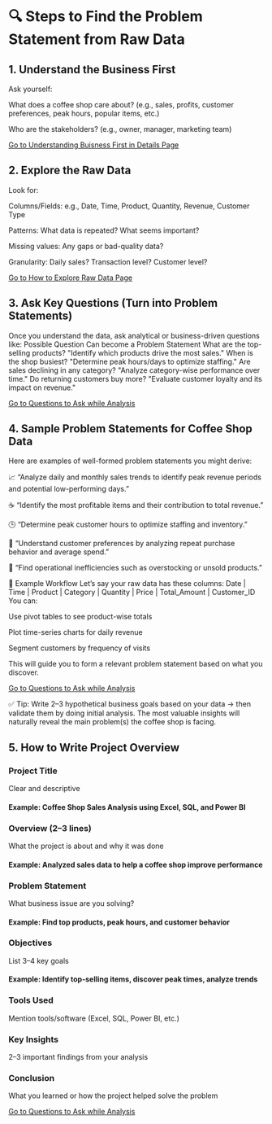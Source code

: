 # 🔍 Steps to Find the Problem Statement from Raw Data
##  1. Understand the Business First
  Ask yourself:

What does a coffee shop care about?
(e.g., sales, profits, customer preferences, peak hours, popular items, etc.)

Who are the stakeholders?
(e.g., owner, manager, marketing team)

[Go to Understanding Buisness First in Details  Page](UnderstandtheBUsinessFirstDetails.md)

##   2. Explore the Raw Data
  Look for:

Columns/Fields: e.g., Date, Time, Product, Quantity, Revenue, Customer Type

Patterns: What data is repeated? What seems important?

Missing values: Any gaps or bad-quality data?

Granularity: Daily sales? Transaction level? Customer level?

[Go to How to Explore Raw Data Page](ExploreRawData.md)

##  3. Ask Key Questions (Turn into Problem Statements)
Once you understand the data, ask analytical or business-driven questions like:
Possible Question	Can become a Problem Statement
What are the top-selling products?	"Identify which products drive the most sales."
When is the shop busiest?	"Determine peak hours/days to optimize staffing."
Are sales declining in any category?	"Analyze category-wise performance over time."
Do returning customers buy more?	"Evaluate customer loyalty and its impact on revenue."

[Go to Questions to Ask while Analysis ](QuestionstoAsk.md)

##  4. Sample Problem Statements for Coffee Shop Data
Here are examples of well-formed problem statements you might derive:

📈 “Analyze daily and monthly sales trends to identify peak revenue periods and potential low-performing days.”

☕ “Identify the most profitable items and their contribution to total revenue.”

🕒 “Determine peak customer hours to optimize staffing and inventory.”

🎯 “Understand customer preferences by analyzing repeat purchase behavior and average spend.”

🧾 “Find operational inefficiencies such as overstocking or unsold products.”

🔧 Example Workflow
Let’s say your raw data has these columns:
Date | Time | Product | Category | Quantity | Price | Total_Amount | Customer_ID
You can:

Use pivot tables to see product-wise totals

Plot time-series charts for daily revenue

Segment customers by frequency of visits

This will guide you to form a relevant problem statement based on what you discover.

[Go to Questions to Ask while Analysis ](HowtoCreateProblemStatements.md)

✅ Tip:
Write 2–3 hypothetical business goals based on your data → then validate them by doing initial analysis. The most valuable insights will naturally reveal the main problem(s) the coffee shop is facing.

##  5. How to Write Project Overview 
### Project Title

Clear and descriptive

#### Example: Coffee Shop Sales Analysis using Excel, SQL, and Power BI

### Overview (2–3 lines)

What the project is about and why it was done

#### Example: Analyzed sales data to help a coffee shop improve performance

### Problem Statement

What business issue are you solving?

#### Example: Find top products, peak hours, and customer behavior

### Objectives

List 3–4 key goals

#### Example: Identify top-selling items, discover peak times, analyze trends

### Tools Used

Mention tools/software (Excel, SQL, Power BI, etc.)

### Key Insights

2–3 important findings from your analysis

### Conclusion

What you learned or how the project helped solve the problem

[Go to Questions to Ask while Analysis ](FileStructure.md)
